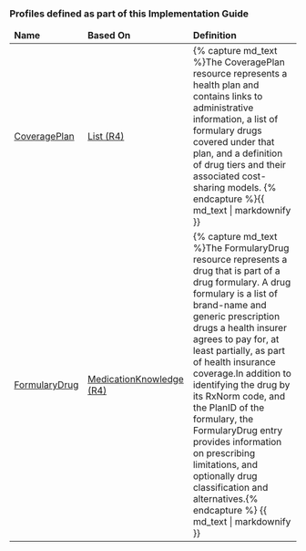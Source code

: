 <div xmlns="http://www.w3.org/1999/xhtml" xmlns:xsi="http://www.w3.org/2001/XMLSchema-instance" xsi:schemaLocation="http://hl7.org/fhir ../../input-cache/schemas-r5/fhir-single.xsd">
  <h3>Profiles defined as part of this Implementation Guide</h3>
  <table class="codes">
    <thead>
      <tr>
        <td>
          <b>Name</b>
        </td>
        <td>
          <b>Based On</b>
        </td>
        <td>
          <b>Definition</b>
        </td>
      </tr>
    </thead>
    <tbody>
      <tr>
        <td><a href="StructureDefinition-usdf-CoveragePlan.html">CoveragePlan</a></td>
        <td><a href="http://hl7.org/fhir/R4/list.html">List (R4)</a></td>
        <td>
          {% capture md_text %}The CoveragePlan resource represents a health plan and contains 
          links to administrative information, a list of formulary drugs covered under that 
          plan, and a definition of drug tiers and their associated cost-sharing models.
          {% endcapture %}{{ md_text | markdownify }}
        </td>
      </tr>
      <tr>
        <td><a href="StructureDefinition-usdf-FormularyDrug.html">FormularyDrug</a></td>
        <td><a href="http://hl7.org/fhir/R4/medicationknowledge.html">MedicationKnowledge (R4)</a></td>
        <td>
          {% capture md_text %}The FormularyDrug resource represents a drug that is part of a 
          drug formulary. A drug formulary is a list of brand-name and generic prescription 
          drugs a health insurer agrees to pay for, at least partially, as part of health 
          insurance coverage.In addition to identifying the drug by its RxNorm code, and the 
          PlanID of the formulary, the FormularyDrug entry provides information on prescribing 
          limitations, and optionally drug classification and alternatives.{% endcapture %}
          {{ md_text | markdownify }}
        </td>
      </tr>
    </tbody>
  </table>
</div>

